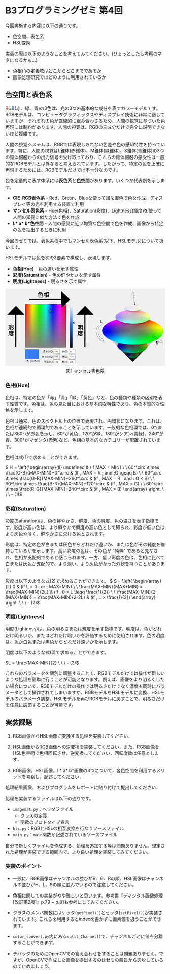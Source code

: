 

# B3プログラミングゼミ 第4回

今回実施する内容は以下の通りです。

* 色空間、表色系
* HSL変換

実装の際は以下のようなことを考えてみてください。(ひょっとしたら考察のネタになるかも...)

- 色相角の定義域はどこからどこまでであるか
- 画像処理研究ではどのように利用されているか

##  色空間と表色系
<span style="color: red">R</span><span style="color: green">G</span><span style="color: blue">B</span>(赤、緑、青)の3色は、光の3つの基本的な成分を表すカラーモデルです。RGBモデルは、コンピュータグラフィックスやディスプレイ技術に非常に適していますが、それぞれの色が直線的に組み合わさるため、人間の視覚に基づいた色再現には制約があります。人間の視覚は、RGBの三成分だけで完全に説明できないほど複雑です。

人間の視覚システムは、RGBでは表現しきれない色差や色の感知特性を持っています。特に、人間の視覚はL錐体(赤錐体)、M錐体(緑錐体)、S錐体(青錐体)の3つの錐体細胞からの出力信号を受け取っており、これらの錐体細胞の感受性は一般的なRGBモデルとは異なると考えられています。したがって、特定の色を正確に再現するためには、RGBモデルだけでは不十分なのです。

色を定量的に表す体系には**表色系**と**色空間**があります。いくつか代表例を示します。


* **CIE-RGB表色系** - Red、Green、Blueを使って加法混色で色を作成。ディスプレイ等の光を利用する装置で利用
* **マンセル表色系** - Hue(色相)、Saturation(彩度)、Lightness(輝度)を使って人間の知覚に似た方法で色を作成
* __L* a* b*色空間__ - 人間の感覚に近い均質な色空間で色を作成、画像から特定の色を抽出するときに利用


今回のゼミでは、表色系の中でもマンセル表色系(以下、HSLモデル)について扱います。

HSLモデルでは色を次の3要素で構成し、表現します。

* **色相(Hue)** - 色の違いを示す属性
* **彩度(Saturation)** - 色の鮮やかさを示す属性
* **明度(Lightness)** - 明るさを示す属性

<div style="text-align: center;">
<img src="semi_img/4_hue.png">
　　図1 マンセル表色系
</div>

### 色相(Hue)

色相は、特定の色が「赤」「青」「緑」「黄色」など、色の種類や種類の区別を表す性質です。色相は、色の見た目における基本的な特性であり、色の本質的な性格を示します。

色相は通常、色のスペクトル上の位置で表現され、円環状になります。これは、色相が連続的で循環的であることを示しています。一般的な色相環では、0°(または360°)が赤色を示し、60°が黄色、120°が緑、180°がシアン(青緑)、240°が青、300°がマゼンタ(赤紫)など、色相の基本的なカテゴリーが配置されています。

色相は式(1)で求めることができます。


$ H = \left\{\begin{array}{ll}
undefined & (if MAX = MIN) \\ \\
60^\circ \times \frac{G-B}{MAX-MIN}+0^\circ & (if \, MAX = R \; and \;G \geqq B) \\ \\
60^\circ \times \frac{G-B}{MAX-MIN}+360^\circ & (if \, MAX = R \: and \: G < B) \\ \\
60^\circ \times \frac{B-R}{MAX-MIN}+120^\circ & (if \, MAX = G) \\ \\
60^\circ \times \frac{R-G}{MAX-MIN}+240^\circ & (if \, MAX = B)
\end{array} \right.  \ \ \ - (1)$ 


### 彩度(Saturation)

彩度(Saturation)は、色の鮮やかさ、鮮度、色の純度、色の濃さを表す指標です。彩度が高い色は、より鮮やかで鮮度の高い色として知られ、彩度が低い色はより灰色や薄く、鮮やかさに欠ける色とされます。

彩度は、特定の色が白または灰色からどれだけ遠いか、または色がその純度を維持しているかを示します。高い彩度の色は、その色が "純粋" であると見なされ、色相が支配的であると感じられます。一方、低い彩度の色は、色相に比べて白または灰色が支配的で、より淡い、より灰色がかった外観を持つことがあります。

彩度は以下のような式(2)で求めることができます。
$
S = \left\{ \begin{array}{ll}
0 & (if L = 0 \; or \; MAX=MIN) \\ \\
\frac{MAX-MIN}{MAX+MIN} = \frac{MAX-MIN}{2L} & (if \, 0 < L \leqq \frac{1}{2}) \\ \\
\frac{MAX-MIN}{2-(MAX+MIN)} = \frac{MAX-MIN}{2-2L} & (if \, L > \frac{1}{2}) 
\end{array} \right. \ \ \ -  (2)$


### 明度(Lightness)

明度(Lightness)は、色の明るさまたは輝度を示す指標です。明度は、色がどれだけ明るいか、またはどれだけ暗いかを評価するために使用されます。色の明度は、色が白色または黒色からどれだけ遠いかを示します。

明度は以下のような式(3)で求めることができます。

$L = \frac{MAX-MIN}{2} \ \ \ - (3)$ 



これらのパラメータを個別に調整することで、RGBモデルだけでは操作が難しいような処理を簡単に行うことが可能となります。例えば、画像をより明るくしたい場合について、RGBモデルだけの操作では明るさだけでなく濃度も同時にパラメータとして操作されてしまいますが、RGBモデルをHSLモデルに変換、HSLモデルのパラメータ調整、HSLモデルを再びRGBモデルに戻すことで、明るさだけを任意に調節することが可能です。


##  実装課題

1. RGB画像からHSL画像に変換する処理を実装してください．

2. HSL画像からRGB画像への逆変換を実装してください．また，RGB画像をHSL色空間で色相回転させ，逆変換してください．回転度数は任意とします．

3. RGB画像，HSL画像，L* a* b*画像の3つについて，各色空間を利用するメリットを考察し，記述してください．

処理結果画像，およびプログラムをレポートに貼り付けて提出してください．

処理を実装するファイルは以下の通りです。

- `imagemat.py`：ヘッダファイル
   - クラスの定義
   - 関数のプロトタイプ宣言
- `hls.py`：RGBとHSLの相互変換を行なうソースファイル
- `main.py`：`main`関数が記述されているソースファイル

自分で新しくファイルを作成する、処理を追加する等は問題ありません。想定された処理が実装できる範囲内で、より良い処理を実装してみてください。


### 実装のポイント
* 一般に、RGB画像はチャンネルの並びがB、G、Rの順、HSL画像はチャンネルの並びがH、L、Sの順に並んでいるので注意してください。

* 色相に関しての実装がやや難しいと思います。参考書『ディジタル画像処理[改訂第2版]』p.79 ~ p.81も参考にしてみてください。

* クラスのメンバ関数にはゲッタ(`getPixel()`)とセッタ(`setPixel()`)が実装されています。これらを利用するとindexを書かずに画素値を扱うことができます。

* `color_convert.py`内にある`split_Channel()`で、チャンネルごとに値を分離することができます。

* デバッグのためにOpenCVでの答え合わせをすることは問題ありません。ですが、OpenCVで作成した画像を提出するのはゼミの趣旨から逸脱しているので止めましょう。
